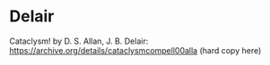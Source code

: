 # Delair

Cataclysm! by D. S. Allan, J. B. Delair: https://archive.org/details/cataclysmcompell00alla (hard copy here)